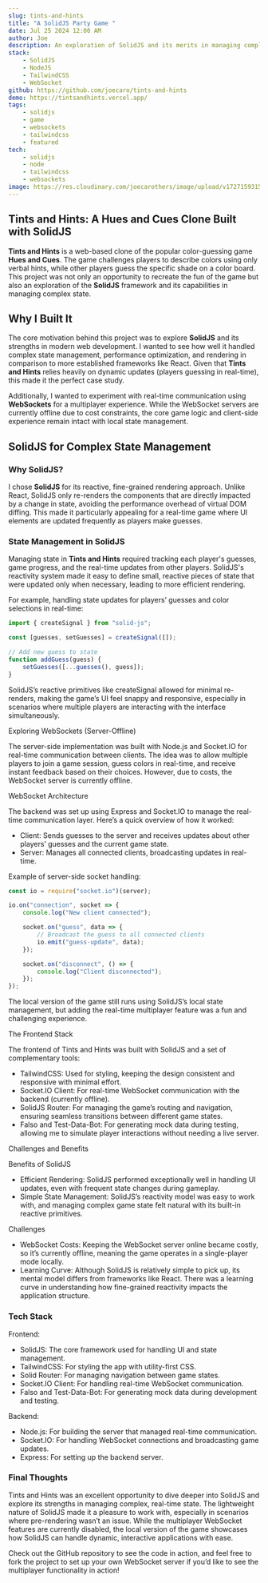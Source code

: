 ```yaml
---
slug: tints-and-hints
title: "A SolidJS Party Game "
date: Jul 25 2024 12:00 AM
author: Joe
description: An exploration of SolidJS and its merits in managing complex state for a game inspired by Hues and Cues, focusing on local state management and WebSocket communication.
stack:
    - SolidJS
    - NodeJS
    - TailwindCSS
    - WebSocket
github: https://github.com/joecaro/tints-and-hints
demo: https://tintsandhints.vercel.app/
tags:
    - solidjs
    - game
    - websockets
    - tailwindcss
    - featured
tech:
    - solidjs
    - node
    - tailwindcss
    - websockets
image: https://res.cloudinary.com/joecarothers/image/upload/v1727159315/misc/Projects/Tints-And-Hints.png
---
```


## Tints and Hints: A Hues and Cues Clone Built with SolidJS

**Tints and Hints** is a web-based clone of the popular color-guessing game **Hues and Cues**. The game challenges players to describe colors using only verbal hints, while other players guess the specific shade on a color board. This project was not only an opportunity to recreate the fun of the game but also an exploration of the **SolidJS** framework and its capabilities in managing complex state.

## Why I Built It

The core motivation behind this project was to explore **SolidJS** and its strengths in modern web development. I wanted to see how well it handled complex state management, performance optimization, and rendering in comparison to more established frameworks like React. Given that **Tints and Hints** relies heavily on dynamic updates (players guessing in real-time), this made it the perfect case study.

Additionally, I wanted to experiment with real-time communication using **WebSockets** for a multiplayer experience. While the WebSocket servers are currently offline due to cost constraints, the core game logic and client-side experience remain intact with local state management.

## SolidJS for Complex State Management

### Why SolidJS?

I chose **SolidJS** for its reactive, fine-grained rendering approach. Unlike React, SolidJS only re-renders the components that are directly impacted by a change in state, avoiding the performance overhead of virtual DOM diffing. This made it particularly appealing for a real-time game where UI elements are updated frequently as players make guesses.

### State Management in SolidJS

Managing state in **Tints and Hints** required tracking each player's guesses, game progress, and the real-time updates from other players. SolidJS's reactivity system made it easy to define small, reactive pieces of state that were updated only when necessary, leading to more efficient rendering.

For example, handling state updates for players’ guesses and color selections in real-time:

```javascript
import { createSignal } from "solid-js";

const [guesses, setGuesses] = createSignal([]);

// Add new guess to state
function addGuess(guess) {
    setGuesses([...guesses(), guess]);
}
```

SolidJS’s reactive primitives like createSignal allowed for minimal re-renders, making the game’s UI feel snappy and responsive, especially in scenarios where multiple players are interacting with the interface simultaneously.

Exploring WebSockets (Server-Offline)

The server-side implementation was built with Node.js and Socket.IO for real-time communication between clients. The idea was to allow multiple players to join a game session, guess colors in real-time, and receive instant feedback based on their choices. However, due to costs, the WebSocket server is currently offline.

WebSocket Architecture

The backend was set up using Express and Socket.IO to manage the real-time communication layer. Here’s a quick overview of how it worked:

- Client: Sends guesses to the server and receives updates about other players’ guesses and the current game state.
- Server: Manages all connected clients, broadcasting updates in real-time.

Example of server-side socket handling:

```javascript
const io = require("socket.io")(server);

io.on("connection", socket => {
    console.log("New client connected");

    socket.on("guess", data => {
        // Broadcast the guess to all connected clients
        io.emit("guess-update", data);
    });

    socket.on("disconnect", () => {
        console.log("Client disconnected");
    });
});
```

The local version of the game still runs using SolidJS’s local state management, but adding the real-time multiplayer feature was a fun and challenging experience.

The Frontend Stack

The frontend of Tints and Hints was built with SolidJS and a set of complementary tools:

- TailwindCSS: Used for styling, keeping the design consistent and responsive with minimal effort.
- Socket.IO Client: For real-time WebSocket communication with the backend (currently offline).
- SolidJS Router: For managing the game’s routing and navigation, ensuring seamless transitions between different game states.
- Falso and Test-Data-Bot: For generating mock data during testing, allowing me to simulate player interactions without needing a live server.

Challenges and Benefits

Benefits of SolidJS

- Efficient Rendering: SolidJS performed exceptionally well in handling UI updates, even with frequent state changes during gameplay.
- Simple State Management: SolidJS’s reactivity model was easy to work with, and managing complex game state felt natural with its built-in reactive primitives.

Challenges

- WebSocket Costs: Keeping the WebSocket server online became costly, so it’s currently offline, meaning the game operates in a single-player mode locally.
- Learning Curve: Although SolidJS is relatively simple to pick up, its mental model differs from frameworks like React. There was a learning curve in understanding how fine-grained reactivity impacts the application structure.

### Tech Stack

Frontend:

- SolidJS: The core framework used for handling UI and state management.
- TailwindCSS: For styling the app with utility-first CSS.
- Solid Router: For managing navigation between game states.
- Socket.IO Client: For handling real-time WebSocket communication.
- Falso and Test-Data-Bot: For generating mock data during development and testing.

Backend:

- Node.js: For building the server that managed real-time communication.
- Socket.IO: For handling WebSocket connections and broadcasting game updates.
- Express: For setting up the backend server.

### Final Thoughts

Tints and Hints was an excellent opportunity to dive deeper into SolidJS and explore its strengths in managing complex, real-time state. The lightweight nature of SolidJS made it a pleasure to work with, especially in scenarios where pre-rendering wasn’t an issue. While the multiplayer WebSocket features are currently disabled, the local version of the game showcases how SolidJS can handle dynamic, interactive applications with ease.

Check out the GitHub repository to see the code in action, and feel free to fork the project to set up your own WebSocket server if you’d like to see the multiplayer functionality in action!
